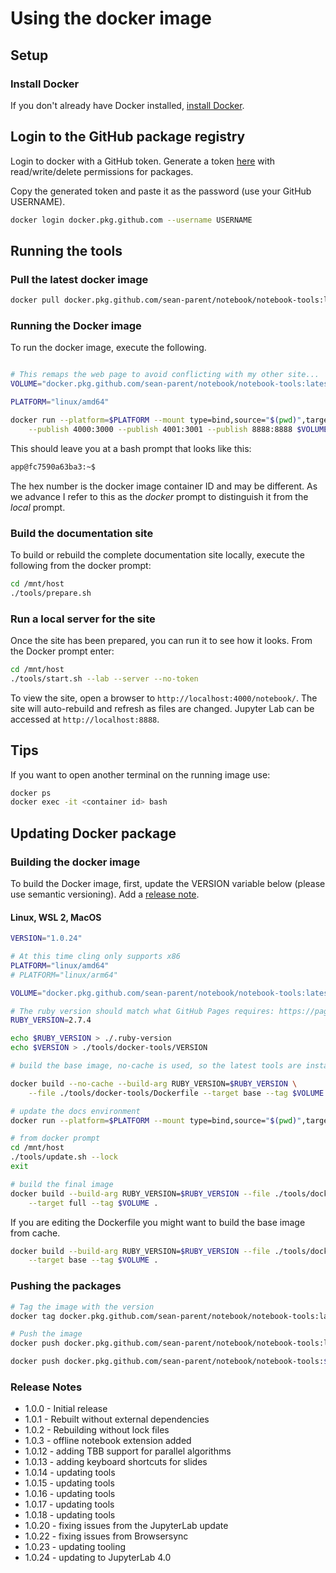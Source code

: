 # Using the docker image

## Setup

### Install Docker

If you don't already have Docker installed, [install Docker](https://docs.docker.com/get-docker/).

## Login to the GitHub package registry

Login to docker with a GitHub token. Generate a token [here](https://github.com/settings/tokens) with read/write/delete permissions for packages.

Copy the generated token and paste it as the password (use your GitHub USERNAME).

```sh
docker login docker.pkg.github.com --username USERNAME
```

## Running the tools

### Pull the latest docker image

```sh
docker pull docker.pkg.github.com/sean-parent/notebook/notebook-tools:latest
```

### Running the Docker image

To run the docker image, execute the following.

```sh

# This remaps the web page to avoid conflicting with my other site...
VOLUME="docker.pkg.github.com/sean-parent/notebook/notebook-tools:latest"

PLATFORM="linux/amd64"

docker run --platform=$PLATFORM --mount type=bind,source="$(pwd)",target=/mnt/host  --tty --interactive \
    --publish 4000:3000 --publish 4001:3001 --publish 8888:8888 $VOLUME bash
```

This should leave you at a bash prompt that looks like this:

```sh
app@fc7590a63ba3:~$
```

The hex number is the docker image container ID and may be different. As we advance I refer to this as the _docker_ prompt to distinguish it from the _local_ prompt.

### Build the documentation site

To build or rebuild the complete documentation site locally, execute the following from the docker prompt:

```sh
cd /mnt/host
./tools/prepare.sh
```

### Run a local server for the site

Once the site has been prepared, you can run it to see how it looks. From the Docker prompt enter:

```sh
cd /mnt/host
./tools/start.sh --lab --server --no-token
```

To view the site, open a browser to `http://localhost:4000/notebook/`. The site will auto-rebuild and refresh as files are changed.
Jupyter Lab can be accessed at `http://localhost:8888`.

## Tips

If you want to open another terminal on the running image use:

```sh
docker ps
docker exec -it <container id> bash
```

## Updating Docker package

### Building the docker image

To build the Docker image, first, update the VERSION variable below (please use semantic versioning). Add a [release note](#release-notes).

#### Linux, WSL 2, MacOS

```sh
VERSION="1.0.24"

# At this time cling only supports x86
PLATFORM="linux/amd64"
# PLATFORM="linux/arm64"

VOLUME="docker.pkg.github.com/sean-parent/notebook/notebook-tools:latest"

# The ruby version should match what GitHub Pages requires: https://pages.github.com/versions/
RUBY_VERSION=2.7.4

echo $RUBY_VERSION > ./.ruby-version
echo $VERSION > ./tools/docker-tools/VERSION

# build the base image, no-cache is used, so the latest tools are installed

docker build --no-cache --build-arg RUBY_VERSION=$RUBY_VERSION \
    --file ./tools/docker-tools/Dockerfile --target base --tag $VOLUME .

# update the docs environment
docker run --platform=$PLATFORM --mount type=bind,source="$(pwd)",target=/mnt/host --tty --interactive $VOLUME bash

# from docker prompt
cd /mnt/host
./tools/update.sh --lock
exit

# build the final image
docker build --build-arg RUBY_VERSION=$RUBY_VERSION --file ./tools/docker-tools/Dockerfile \
    --target full --tag $VOLUME .
```

If you are editing the Dockerfile you might want to build the base image from cache.

```sh
docker build --build-arg RUBY_VERSION=$RUBY_VERSION --file ./tools/docker-tools/Dockerfile \
    --target base --tag $VOLUME .
```

### Pushing the packages

```sh
# Tag the image with the version
docker tag docker.pkg.github.com/sean-parent/notebook/notebook-tools:latest docker.pkg.github.com/sean-parent/notebook/notebook-tools:$VERSION

# Push the image
docker push docker.pkg.github.com/sean-parent/notebook/notebook-tools:latest

docker push docker.pkg.github.com/sean-parent/notebook/notebook-tools:$VERSION
```

### Release Notes

- 1.0.0 - Initial release
- 1.0.1 - Rebuilt without external dependencies
- 1.0.2 - Rebuilding without lock files
- 1.0.3 - offline notebook extension added
- 1.0.12 - adding TBB support for parallel algorithms
- 1.0.13 - adding keyboard shortcuts for slides
- 1.0.14 - updating tools
- 1.0.15 - updating tools
- 1.0.16 - updating tools
- 1.0.17 - updating tools
- 1.0.18 - updating tools
- 1.0.20 - fixing issues from the JupyterLab update
- 1.0.22 - fixing issues from Browsersync
- 1.0.23 - updating tooling
- 1.0.24 - updating to JupyterLab 4.0
